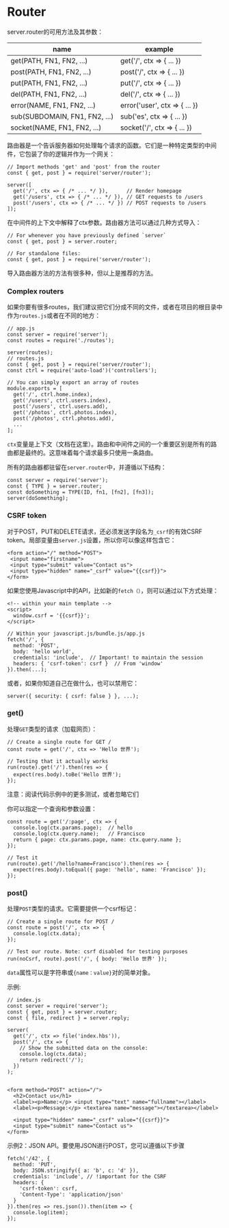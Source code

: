 # Router

server.router的可用方法及其参数：

| name	| example |
|-------|-------- |
| get(PATH, FN1, FN2, ...)	| get('/', ctx => { ... })  |
|post(PATH, FN1, FN2, ...)	| post('/', ctx => { ... }) |
|put(PATH, FN1, FN2, ...)	| put('/', ctx => { ... })|
|del(PATH, FN1, FN2, ...)	| del('/', ctx => { ... })  |
|error(NAME, FN1, FN2, ...)	 | error('user', ctx => { ... }) |
|sub(SUBDOMAIN, FN1, FN2, ...)	| sub('es', ctx => { ... })  |
|socket(NAME, FN1, FN2, ...) |	socket('/', ctx => { ... })  |


路由器是一个告诉服务器如何处理每个请求的函数。它们是一种特定类型的中间件，它包装了你的逻辑并作为一个网关：

```
// Import methods 'get' and 'post' from the router
const { get, post } = require('server/router');

server([
  get('/', ctx => { /* ... */ }),      // Render homepage
  get('/users', ctx => { /* ... */ }), // GET requests to /users
  post('/users', ctx => { /* ... */ }) // POST requests to /users
]);
```

在中间件的上下文中解释了ctx参数。路由器方法可以通过几种方式导入：

```
// For whenever you have previously defined `server`
const { get, post } = server.router;

// For standalone files:
const { get, post } = require('server/router');
```

导入路由器方法的方法有很多种，但以上是推荐的方法。


### Complex routers

如果你要有很多routes，我们建议把它们分成不同的文件，或者在项目的根目录中作为``routes.js``或者在不同的地方：

```
// app.js
const server = require('server');
const routes = require('./routes');

server(routes);
// routes.js
const { get, post } = require('server/router');
const ctrl = require('auto-load')('controllers');

// You can simply export an array of routes
module.exports = [
  get('/', ctrl.home.index),
  get('/users', ctrl.users.index),
  post('/users', ctrl.users.add),
  get('/photos', ctrl.photos.index),
  post('/photos', ctrl.photos.add),
  ...
];
```

``ctx``变量是上下文（文档在这里）。路由和中间件之间的一个重要区别是所有的路由都是最终的。这意味着每个请求最多只使用一条路由。


所有的路由器都驻留在``server.router``中，并遵循以下结构：

```
const server = require('server');
const { TYPE } = server.router;
const doSomething = TYPE(ID, fn1, [fn2], [fn3]);
server(doSomething);
```

### CSRF token

对于POST，PUT和DELETE请求，还必须发送字段名为``_csrf``的有效CSRF token。局部变量由``server.js``设置，所以你可以像这样包含它：

```
<form action="/" method="POST">
 <input name="firstname">
 <input type="submit" value="Contact us">
 <input type="hidden" name="_csrf" value="{{csrf}}">
</form>
```

如果您使用Javascript中的API，比如新的``fetch（）``，则可以通过以下方式处理：

```
<!-- within your main template -->
<script>
  window.csrf = '{{csrf}}';
</script>
```

```
// Within your javascript.js/bundle.js/app.js
fetch('/', {
  method: 'POST',
  body: 'hello world',
  credentials: 'include',  // Important! to maintain the session
  headers: { 'csrf-token': csrf }  // From 'window'
}).then(...);
```

或者，如果你知道自己在做什么，也可以禁用它：

```
server({ security: { csrf: false } }, ...);
```

### get()

处理``GET``类型的请求（加载网页）：

```
// Create a single route for GET /
const route = get('/', ctx => 'Hello 世界');

// Testing that it actually works
run(route).get('/').then(res => {
  expect(res.body).toBe('Hello 世界');
});
```

>
注意：阅读代码示例中的更多测试，或者忽略它们
>

你可以指定一个查询和参数设置：


```
const route = get('/:page', ctx => {
  console.log(ctx.params.page);  // hello
  console.log(ctx.query.name);   // Francisco
  return { page: ctx.params.page, name: ctx.query.name };
});

// Test it
run(route).get('/hello?name=Francisco').then(res => {
  expect(res.body).toEqual({ page: 'hello', name: 'Francisco' });
});
```

### post()

处理``POST``类型的请求。它需要提供一个csrf标记：


```
// Create a single route for POST /
const route = post('/', ctx => {
  console.log(ctx.data);
});

// Test our route. Note: csrf disabled for testing purposes
run(noCsrf, route).post('/', { body: 'Hello 世界' });
```

``data``属性可以是字符串或``{name：value}``对的简单对象。

示例:

```
// index.js
const server = require('server');
const { get, post } = server.router;
const { file, redirect } = server.reply;

server(
  get('/', ctx => file('index.hbs')),
  post('/', ctx => {
    // Show the submitted data on the console:
    console.log(ctx.data);
    return redirect('/');
  })
);
```


```

<form method="POST" action="/">
  <h2>Contact us</h1>
  <label><p>Name:</p> <input type="text" name="fullname"></label>
  <label><p>Message:</p> <textarea name="message"></textarea></label>

  <input type="hidden" name="_csrf" value="{{csrf}}">
  <input type="submit" name="Contact us">
</form>

```

示例2：JSON API。要使用JSON进行POST，您可以遵循以下步骤


```
fetch('/42', {
  method: 'PUT',
  body: JSON.stringify({ a: 'b', c: 'd' }),
  credentials: 'include', // !important for the CSRF
  headers: {
    'csrf-token': csrf,
    'Content-Type': 'application/json'
  }
}).then(res => res.json()).then(item => {
  console.log(item);
});
```
